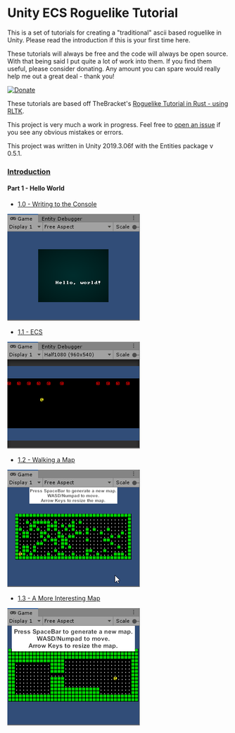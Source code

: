# Unity ECS Roguelike Tutorial

This is a set of tutorials for creating a "traditional" ascii based roguelike in Unity. Please read the introduction if this is your first time here.

These tutorials will always be free and the code will always be open source. With that being said I put quite a lot of work into them. If you find them useful, please consider donating. Any amount you can spare would really help me out a great deal - thank you!

[![Donate](https://img.shields.io/badge/Donate-PayPal-green.svg)](https://www.paypal.com/cgi-bin/webscr?cmd=_s-xclick&hosted_button_id=Y54CX7AXFKQXG)

These tutorials are based off TheBracket's [Roguelike Tutorial in Rust - using RLTK](https://github.com/thebracket/rustrogueliketutorial).

This project is very much a work in progress. Feel free to [open an issue](https://github.com/sarkahn/rltk_unity_roguelike/issues)
if you see any obvious mistakes or errors. 

This project was written in Unity 2019.3.06f with the Entities package v 0.5.1.

### [Introduction](Assets/Introduction.md)

#### Part 1 - Hello World  
  - [1.0 - Writing to the Console](Assets/Part1-HelloWorld/1.0-WritingToTheConsole/README.md)


![](Assets/Common/demoimages~/helloworldsmall.png)

  - [1.1 - ECS](Assets/Part1-HelloWorld/1.1-ECS/README.md)

![](Assets/Common/demoimages~/moveleftsmall.gif)

  - [1.2 - Walking a Map](Assets/Part1-HelloWorld/1.2-WalkingAMap/README.md)

![](Assets/Common/demoimages~/mapgensmall.gif)

  - [1.3 - A More Interesting Map](Assets/Part1-HelloWorld/1.3-AMoreInterestingMap/README.md)

![](Assets/Common/demoimages~/1_3_small.gif)

